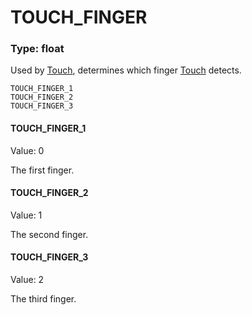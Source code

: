 # TOUCH_FINGER
### Type: float
Used by [Touch](/MdDocs/Events/Touch.md), determines which finger [Touch](/MdDocs/Events/Touch.md) detects.
```
TOUCH_FINGER_1
TOUCH_FINGER_2
TOUCH_FINGER_3
```
#### TOUCH_FINGER_1
Value: 0

The first finger.
#### TOUCH_FINGER_2
Value: 1

The second finger.
#### TOUCH_FINGER_3
Value: 2

The third finger.
